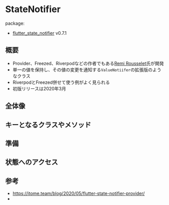 # StateNotifier
package: 
- [flutter_state_notifier](https://pub.dev/packages/flutter_state_notifier) v0.7.1

## 概要
- Provider、Freezed、Riverpodなどの作者でもある[Remi Rousselet](https://github.com/rrousselGit)氏が開発
- 単一の値を保持し、その値の変更を通知する`ValueNotiifer`の拡張版のようなクラス
- RiverpodとFreezed併せて使う例がよく見られる
- 初版リリースは2020年3月
## 全体像

## キーとなるクラスやメソッド

## 準備

## 状態へのアクセス

## 参考
- https://itome.team/blog/2020/05/flutter-state-notifier-provider/
- 